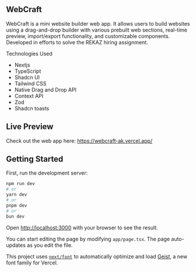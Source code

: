 ## WebCraft
WebCraft is a mini website builder web app. It allows users to build websites using a drag-and-drop builder with various prebuilt web sections, real-time preview, import/export functionality, and customizable components. Developed in efforts to solve the REKAZ hiring assignment.

Technologies Used
-	Nextjs
-	TypeScript
-	Shadcn UI
-	Tailwind CSS
- Native Drag and Drop API
-	Context API
- Zod
-	Shadcn toasts



## Live Preview
Check out the web app here: https://webcraft-ak.vercel.app/




## Getting Started

First, run the development server:

```bash
npm run dev
# or
yarn dev
# or
pnpm dev
# or
bun dev
```

Open [http://localhost:3000](http://localhost:3000) with your browser to see the result.

You can start editing the page by modifying `app/page.tsx`. The page auto-updates as you edit the file.

This project uses [`next/font`](https://nextjs.org/docs/app/building-your-application/optimizing/fonts) to automatically optimize and load [Geist](https://vercel.com/font), a new font family for Vercel.

